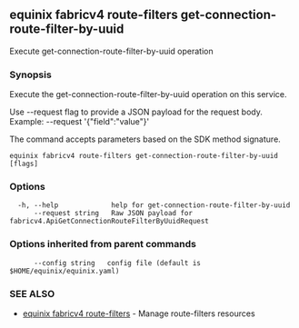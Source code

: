 ## equinix fabricv4 route-filters get-connection-route-filter-by-uuid

Execute get-connection-route-filter-by-uuid operation

### Synopsis

Execute the get-connection-route-filter-by-uuid operation on this service.

Use --request flag to provide a JSON payload for the request body.
Example: --request '{"field":"value"}'

The command accepts parameters based on the SDK method signature.

```
equinix fabricv4 route-filters get-connection-route-filter-by-uuid [flags]
```

### Options

```
  -h, --help             help for get-connection-route-filter-by-uuid
      --request string   Raw JSON payload for fabricv4.ApiGetConnectionRouteFilterByUuidRequest
```

### Options inherited from parent commands

```
      --config string   config file (default is $HOME/equinix/equinix.yaml)
```

### SEE ALSO

* [equinix fabricv4 route-filters](equinix_fabricv4_route-filters.md)	 - Manage route-filters resources

